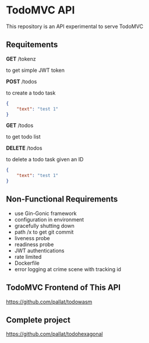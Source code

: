 # TodoMVC API

This repository is an API experimental to serve TodoMVC

## Requitements

**GET** /tokenz

to get simple JWT token

**POST** /todos

to create a todo task

```json
{
    "text": "test 1"
}
```

**GET** /todos

to get todo list

**DELETE** /todos

to delete a todo task given an ID

```json
{
    "text": "test 1"
}
```

## Non-Functional Requirements

- use Gin-Gonic framework
- configuration in environment
- gracefully shutting down
- path /x to get git commit
- liveness probe
- readiness probe
- JWT authentications
- rate limited
- Dockerfile
- error logging at crime scene with tracking id

## TodoMVC Frontend of This API

https://github.com/pallat/todowasm

## Complete project
https://github.com/pallat/todohexagonal
